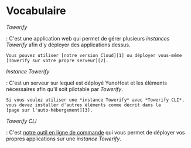 # Vocabulaire

*Towerify*

:   C'est une application web qui permet de gérer plusieurs *instances Towerify*
    afin d'y déployer des applications dessus.

    Vous pouvez utiliser [notre version Cloud][1] ou déployer vous-même 
    [Towerify sur votre propre serveur][2].

[1]: ./index.md
[2]: ./cloud/self-hosting.md


*Instance Towerify*

:   C'est un serveur sur lequel est déployé YunoHost et les éléments
    nécessaires afin qu'il soit pilotable par *Towerify*.

    Si vous voulez utiliser une *instance Towerify* avec *Towerify CLI*,
    vous devez installer d'autres éléments comme décrit dans la 
    [page sur l'auto-hébergement][3].

[3]: ./cli/self-hosting.md


*Towerify CLI*

:   C'est [notre outil en ligne de commande][4] qui vous permet de déployer
    vos propres applications sur une *instance Towerify*.

[4]: ./cli/index.md
